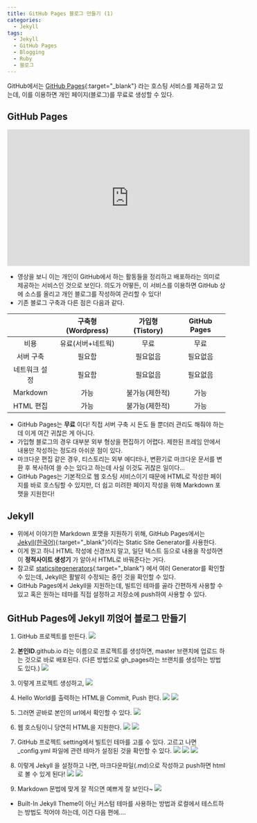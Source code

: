 ```yaml
---
title: GitHub Pages 블로그 만들기 (1)
categories:
  - Jekyll
tags:
  - Jekyll
  - GitHub Pages
  - Blogging
  - Ruby
  - 블로그
---
```


 GitHub에서는 [GitHub Pages](https://pages.github.com/){:target="\_blank"} 라는 호스팅 서비스를 제공하고 있는데, 이를 이용하면 개인 페이지(블로그)를 무료로 생성할 수 있다.

## GitHub Pages
<iframe width="560" height="315" src="https://www.youtube.com/embed/2MsN8gpT6jY" frameborder="0" allowfullscreen></iframe>

- 영상을 보니 이는 개인이 GitHub에서 하는 활동들을 정리하고 배포하라는 의미로 제공하는 서비스인 것으로 보인다.
의도가 어떻든, 이 서비스를 이용하면 GitHub 상에 소스를 올리고 개인 블로그를 작성하여 관리할 수 있다!
- 기존 블로그 구축과 다른 점은 다음과 같다.

|  | 구축형 (Wordpress) | 가입형 (Tistory) | GitHub Pages |
|:--:|:--:|:--:|:--:|
| 비용 | 유료(서버+네트웍) | 무료 | 무료 |
| 서버 구축 | 필요함 | 필요없음 | 필요없음 |
| 네트워크 설정 | 필요함 | 필요없음 | 필요없음 |
| Markdown | 가능 | 불가능(제한적) | 가능 |
| HTML 편집 | 가능 | 불가능(제한적) | 가능 |

- GitHub Pages는 **무료** 이다! 직접 서버 구축 시 돈도 들 뿐더러 관리도 해줘야 하는데 이게 여간 귀찮은 게 아니다.
- 가입형 블로그의 경우 대부분 외부 형상을 편집하기 어렵다. 제한된 프레임 안에서 내용만 작성하는 정도라 아쉬운 점이 있다.
- 마크다운 편집 같은 경우, 티스토리는 외부 에디터나, 변환기로 마크다운 문서를 변환 후 복사하여 쓸 수는 있다고 하는데 사실 이것도 귀찮은 일이다...
- GitHub Pages는 기본적으로 웹 호스팅 서비스이기 때문에 HTML로 작성한 페이지를 바로 호스팅할 수 있지만, 더 쉽고 미려한 페이지 작성을 위해 Markdown 포맷을 지원한다!

## Jekyll
- 위에서 이야기한 Markdown 포맷을 지원하기 위해, GitHub Pages에서는 [Jekyll(한국어)](https://jekyllrb-ko.github.io/){:target="\_blank"}이라는 Static Site Generator를 사용한다.
- 이게 뭔고 하니 HTML 작성에 신경쓰지 말고, 일단 텍스트 등으로 내용을 작성하면 이 **정적사이트 생성기** 가 알아서 HTML로 바꿔준다는 거다.
- 참고로 [staticsitegenerators](https://staticsitegenerators.net){:target="\_blank"} 에서 여러 Generator를 확인할 수 있는데, Jekyll은 활발히 수정되는 중인 것을 확인할 수 있다.
- GitHub Pages에서 Jekyll을 지원하는데, 빌트인 테마를 골라 간편하게 사용할 수 있고 혹은 원하는 테마를 직접 설정하고 저장소에 push하여 사용할 수 있다.

## GitHub Pages에 Jekyll 끼얹어 블로그 만들기
1. GitHub 프로젝트를 만든다.
![](../assets/images/2017-01-15-jekyll/blog1.png)

2. **본인ID**.github.io 라는 이름으로 프로젝트를 생성하면, master 브랜치에 업로드 하는 것으로 바로 배포된다.
  (다른 방법으로 gh_pages라는 브랜치를 생성하는 방법도 있다.) ![](../assets/images/2017-01-15-jekyll/blog2.png)

3. 이렇게 프로젝트 생성하고, ![](../assets/images/2017-01-15-jekyll/blog3.png)

4. Hello World를 출력하는 HTML을 Commit, Push 한다.
![](../assets/images/2017-01-15-jekyll/blog4.png)
![](../assets/images/2017-01-15-jekyll/blog5.png)

5. 그러면 곧바로 본인의 url에서 확인할 수 있다. ![](../assets/images/2017-01-15-jekyll/blog6.png)

6. 웹 호스팅이니 당연히 HTML을 지원한다. ![](../assets/images/2017-01-15-jekyll/blog7.png) ![](../assets/images/2017-01-15-jekyll/blog8.png)

7. GitHub 프로젝트 setting에서 빌트인 테마를 고를 수 있다. 고르고 나면 \_config.yml 파일에 관련 테마가 설정된 것을 확인할 수 있다. ![](../assets/images/2017-01-15-jekyll/blog9.png)
![](../assets/images/2017-01-15-jekyll/blog10.png)
![](../assets/images/2017-01-15-jekyll/blog11.png)

8. 이렇게 Jekyll 을 설정하고 나면, 마크다운파일(.md)으로 작성하고 push하면 html로 볼 수 있게 된다!
![](../assets/images/2017-01-15-jekyll/blog12.png)
![](../assets/images/2017-01-15-jekyll/blog13.png)

9. Markdown 문법에 맞게 잘 적으면 예쁘게 잘 보인다~
![](../assets/images/2017-01-15-jekyll/blog14.png)

-  Built-In Jekyll Theme이 아닌 커스텀 테마를 사용하는 방법과 로컬에서 테스트하는 방법도 적어야 하는데, 이건 다음 편에....
